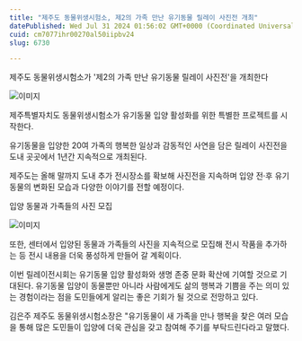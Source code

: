 ```yaml
---
title: "제주도 동물위생시험소, 제2의 가족 만난 유기동물 릴레이 사진전 개최"
datePublished: Wed Jul 31 2024 01:56:02 GMT+0000 (Coordinated Universal Time)
cuid: cm7077ihr00270al50iipbv24
slug: 6730

---
```



제주도 동물위생시험소가 '제2의 가족 만난 유기동물 릴레이 사진전'을 개최한다

![이미지](https://cdn.hashnode.com/res/hashnode/image/upload/v1739261191184/c99c8a2a-8561-4983-b203-07c307d8361d.jpeg)

제주특별자치도 동물위생시험소가 유기동물 입양 활성화를 위한 특별한 프로젝트를 시작한다.

유기동물을 입양한 20여 가족의 행복한 일상과 감동적인 사연을 담은 릴레이 사진전을 도내 곳곳에서 1년간 지속적으로 개최된다.

제주도는 올해 말까지 도내 추가 전시장소를 확보해 사진전을 지속하며 입양 전·후 유기동물의 변화된 모습과 다양한 이야기를 전할 예정이다.

입양 동물과 가족들의 사진 모집

![이미지](https://cdn.hashnode.com/res/hashnode/image/upload/v1739261193121/e61bb56a-b254-41ab-999d-c9f9758db9dc.png)

또한, 센터에서 입양된 동물과 가족들의 사진을 지속적으로 모집해 전시 작품을 추가하는 등 전시 내용을 더욱 풍성하게 만들어 갈 계획이다.

이번 릴레이전시회는 유기동물 입양 활성화와 생명 존중 문화 확산에 기여할 것으로 기대된다. 유기동물 입양이 동물뿐만 아니라 사람에게도 삶의 행복과 기쁨을 주는 의미 있는 경험이라는 점을 도민들에게 알리는 좋은 기회가 될 것으로 전망하고 있다.

김은주 제주도 동물위생시험소장은 "유기동물이 새 가족을 만나 행복을 찾은 여러 모습을 통해 많은 도민들이 입양에 더욱 관심을 갖고 참여해 주기를 부탁드린다라고 말했다.